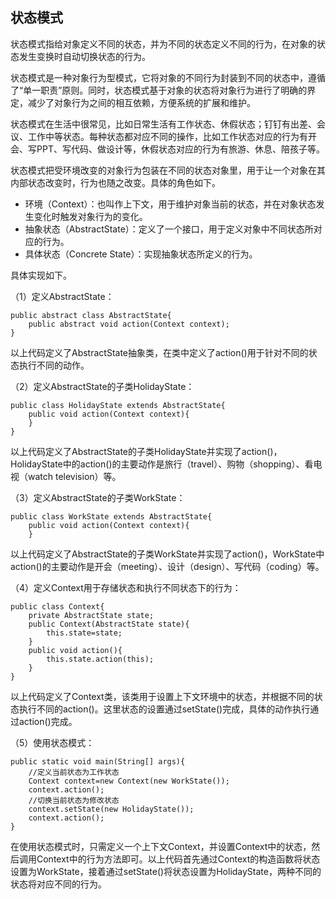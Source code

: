 ## 状态模式

状态模式指给对象定义不同的状态，并为不同的状态定义不同的行为，在对象的状态发生变换时自动切换状态的行为。

状态模式是一种对象行为型模式，它将对象的不同行为封装到不同的状态中，遵循了“单一职责”原则。同时，状态模式基于对象的状态将对象行为进行了明确的界定，减少了对象行为之间的相互依赖，方便系统的扩展和维护。

状态模式在生活中很常见，比如日常生活有工作状态、休假状态；钉钉有出差、会议、工作中等状态。每种状态都对应不同的操作，比如工作状态对应的行为有开会、写PPT、写代码、做设计等，休假状态对应的行为有旅游、休息、陪孩子等。

状态模式把受环境改变的对象行为包装在不同的状态对象里，用于让一个对象在其内部状态改变时，行为也随之改变。具体的角色如下。

- 环境（Context）：也叫作上下文，用于维护对象当前的状态，并在对象状态发生变化时触发对象行为的变化。
- 抽象状态（AbstractState）：定义了一个接口，用于定义对象中不同状态所对应的行为。
- 具体状态（Concrete State）：实现抽象状态所定义的行为。

具体实现如下。

（1）定义AbstractState：

```
public abstract class AbstractState{
	public abstract void action(Context context);
}
```

以上代码定义了AbstractState抽象类，在类中定义了action()用于针对不同的状态执行不同的动作。

（2）定义AbstractState的子类HolidayState：

```
public class HolidayState extends AbstractState{
	public void action(Context context){
	}
}
```

以上代码定义了AbstractState的子类HolidayState并实现了action()，HolidayState中的action()的主要动作是旅行（travel）、购物（shopping）、看电视（watch television）等。

（3）定义AbstractState的子类WorkState：

```
public class WorkState extends AbstractState{
	public void action(Context context){
	}
```

以上代码定义了AbstractState的子类WorkState并实现了action()，WorkState中action()的主要动作是开会（meeting）、设计（design）、写代码（coding）等。

（4）定义Context用于存储状态和执行不同状态下的行为：

```
public class Context{
	private AbstractState state;
	public Context(AbstractState state){
		this.state=state;
	}
	public void action(){
		this.state.action(this);
	}
}
```

以上代码定义了Context类，该类用于设置上下文环境中的状态，并根据不同的状态执行不同的action()。这里状态的设置通过setState()完成，具体的动作执行通过action()完成。

（5）使用状态模式：

```
public static void main(String[] args){
	//定义当前状态为工作状态
	Context context=new Context(new WorkState());
	context.action();
	//切换当前状态为修改状态
	context.setState(new HolidayState());
	context.action();
}
```

在使用状态模式时，只需定义一个上下文Context，并设置Context中的状态，然后调用Context中的行为方法即可。以上代码首先通过Context的构造函数将状态设置为WorkState，接着通过setState()将状态设置为HolidayState，两种不同的状态将对应不同的行为。